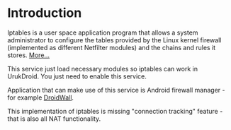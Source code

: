# Introduction #

Iptables is a user space application program that allows a system administrator to configure the tables provided by the Linux kernel firewall (implemented as different Netfilter modules) and the chains and rules it stores. [More...](http://en.wikipedia.org/wiki/Iptables)

This service just load necessary modules so iptables can work in UrukDroid. You just need to enable this service.

Application that can make use of this service is Android firewall manager - for example [DroidWall](http://code.google.com/p/droidwall/).

This implementation of iptables is missing "connection tracking" feature - that is also all NAT functionality.
